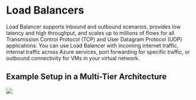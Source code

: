 # Load Balancers

Load Balancer supports inbound and outbound scenarios, provides low latency and high throughput, and scales up to millions of flows for all Transmission Control Protocol (TCP) and User Datagram Protocol (UDP) applications. You can use Load Balancer with incoming internet traffic, internal traffic across Azure services, port forwarding for specific traffic, or outbound connectivity for VMs in your virtual network.

## Example Setup in a Multi-Tier Architecture&#x20;

![](</public/image (25).png>)
